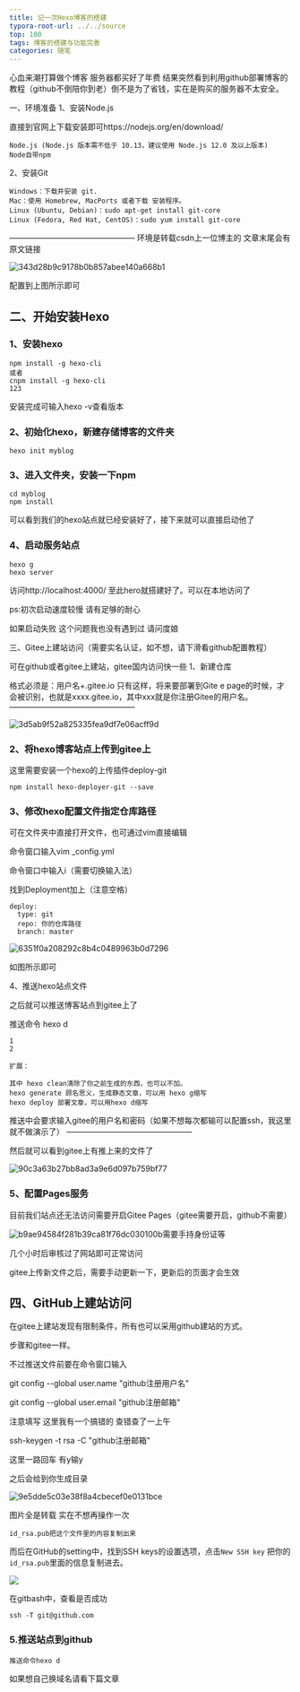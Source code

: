 ```yaml
---
title: 记一次Hexo博客的搭建
typora-root-url: ../../source
top: 100
tags: 博客的搭建与功能完善
categories: 随笔
---
```

  心血来潮打算做个博客 服务器都买好了年费 结果突然看到利用github部署博客的教程（github不倒陪你到老）倒不是为了省钱，实在是购买的服务器不太安全。

<!--more-->

一、环境准备
1、安装Node.js

直接到官网上下载安装即可https://nodejs.org/en/download/

    Node.js (Node.js 版本需不低于 10.13，建议使用 Node.js 12.0 及以上版本)
    Node自带npm

2、安装Git

    Windows：下载并安装 git.
    Mac：使用 Homebrew, MacPorts 或者下载 安装程序。
    Linux (Ubuntu, Debian)：sudo apt-get install git-core
    Linux (Fedora, Red Hat, CentOS)：sudo yum install git-core
————————————————
环境是转载csdn上一位博主的 文章末尾会有原文链接

![343d28b9c9178b0b857abee140a668b1](/imgs/$%7Bfiilename%7D/343d28b9c9178b0b857abee140a668b1.png)

配置到上图所示即可

## 二、开始安装Hexo

### 1、安装hexo

```
npm install -g hexo-cli
或者
cnpm install -g hexo-cli
123
```

安装完成可输入hexo -v查看版本

### 2、初始化hexo，新建存储博客的文件夹

```
hexo init myblog
```

### 3、进入文件夹，安装一下npm

```
cd myblog
npm install
```

可以看到我们的hexo站点就已经安装好了，接下来就可以直接启动他了

### 4、启动服务站点

```
hexo g 
hexo server
```

访问http://localhost:4000/ 至此hero就搭建好了。可以在本地访问了

ps:初次启动速度较慢 请有足够的耐心

如果启动失败 这个问题我也没有遇到过 请问度娘

三、Gitee上建站访问（需要实名认证，如不想，请下滑看github配置教程）

可在github或者gitee上建站，gitee国内访问快一些
1、新建仓库

格式必须是：用户名+.gitee.io 只有这样，将来要部署到Gite e page的时候，才会被识别，也就是xxxx.gitee.io，其中xxx就是你注册Gitee的用户名。
————————————————

![3d5ab9f52a825335fea9df7e06acff9d](/imgs/$%7Bfiilename%7D/3d5ab9f52a825335fea9df7e06acff9d-3034162.png)

### 2、将hexo博客站点上传到gitee上

这里需要安装一个hexo的上传插件deploy-git

```
npm install hexo-deployer-git --save
```

### 3、修改hexo配置文件指定仓库路径

可在文件夹中直接打开文件，也可通过vim直接编辑

命令窗口输入vim _config.yml

命令窗口中输入i（需要切换输入法）

找到Deployment加上（注意空格）

```
deploy:
  type: git
  repo: 你的仓库路径
  branch: master
```

![6351f0a208292c8b4c0489963b0d7296](/imgs/$%7Bfiilename%7D/6351f0a208292c8b4c0489963b0d7296.png)

如图所示即可

4、推送hexo站点文件

之后就可以推送博客站点到gitee上了

推送命令
hexo d

    1
    2
    
    扩展：
    
    其中 hexo clean清除了你之前生成的东西，也可以不加。
    hexo generate 顾名思义，生成静态文章，可以用 hexo g缩写
    hexo deploy 部署文章，可以用hexo d缩写

推送中会要求输入gitee的用户名和密码（如果不想每次都输可以配置ssh，我这里就不做演示了）
————————————————

然后就可以看到gitee上有推上来的文件了

![90c3a63b27bb8ad3a9e6d097b759bf77](/imgs/$%7Bfiilename%7D/90c3a63b27bb8ad3a9e6d097b759bf77.png)

### 5、配置Pages服务

目前我们站点还无法访问需要开启Gitee Pages（gitee需要开启，github不需要）

![b9ae94584f281b39ca81f76dc030100b](/imgs/$%7Bfiilename%7D/b9ae94584f281b39ca81f76dc030100b.png)需要手持身份证等

几个小时后审核过了网站即可正常访问

gitee上传新文件之后，需要手动更新一下，更新后的页面才会生效

## 四、GitHub上建站访问

在gitee上建站发现有限制条件，所有也可以采用github建站的方式。

步骤和gitee一样。

不过推送文件前要在命令窗口输入

git config --global user.name "github注册用户名"

git config --global user.email "github注册邮箱"

注意填写 这里我有一个搞错的 查错查了一上午

ssh-keygen -t rsa -C "github注册邮箱"

这里一路回车 有y输y

之后会给到你生成目录

![9e5dde5c03e38f8a4cbecef0e0131bce](/imgs/$%7Bfiilename%7D/9e5dde5c03e38f8a4cbecef0e0131bce.jpg)

图片全是转载 实在不想再操作一次

```
id_rsa.pub把这个文件里的内容复制出来
```

而后在GitHub的setting中，找到SSH keys的设置选项，点击`New SSH key`
 把你的`id_rsa.pub`里面的信息复制进去。

![](/imgs/$%7Bfiilename%7D/3194ad0a9d04d94c09485122932968f3.jpg)

在gitbash中，查看是否成功

```
ssh -T git@github.com
```

### 5.推送站点到github

```
推送命令hexo d
```

如果想自己换域名请看下篇文章
